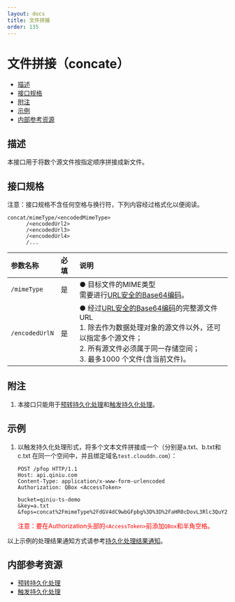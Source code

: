 ```yaml
---
layout: docs
title: 文件拼接
order: 135
---
```


<a id="concat"></a>
# 文件拼接（concate）

- [描述](#concat-description)
- [接口规格](#concat-specification)
- [附注](#concat-remarks)
- [示例](#concat-samples)
- [内部参考资源](#concat-internal-resources)


<a id="concat-description"></a>
## 描述

本接口用于将数个源文件按指定顺序拼接成新文件。

<a id="concat-specification"></a>
## 接口规格

注意：接口规格不含任何空格与换行符，下列内容经过格式化以便阅读。  

```
concat/mimeType/<encodedMimeType>
      /<encodedUrl2>
      /<encodedUrl3>
      /<encodedUrl4>
      /...
```

参数名称                | 必填 | 说明
:---------------------- | :--- | :---------------------------------------------------------------
`/mimeType`             | 是   | ● 目标文件的MIME类型<br>需要进行[URL安全的Base64编码][urlsafeBase64Href]。
`/encodedUrlN`          | 是   | ● 经过[URL安全的Base64编码][urlsafeBase64Href]的完整源文件URL<br>1. 除去作为数据处理对象的源文件以外，还可以指定多个源文件；<br>2. 所有源文件必须属于同一存储空间；<br>3. 最多1000 个文件(含当前文件)。

<a id="concat-remarks"></a>
## 附注

1. 本接口只能用于[预转持久化处理][persistentOpsHref]和[触发持久化处理][pfopHref]。

<a id="concat-samples"></a>
## 示例

1. 以触发持久化处理形式，将多个文本文件拼接成一个（分别是a.txt、b.txt和c.txt 在同一个空间中，并且绑定域名`test.clouddn.com`）：  

	```
    POST /pfop HTTP/1.1
    Host: api.qiniu.com
    Content-Type: application/x-www-form-urlencoded
    Authorization: QBox <AccessToken>

    bucket=qiniu-ts-demo
    &key=a.txt
    &fops=concat%2FmimeType%2FdGV4dC9wbGFpbg%3D%3D%2FaHR0cDovL3Rlc3QuY2xvdWRkbi5jb20vYi50eHQ%3D%2FaHR0cDovL3Rlc3QuY2xvdWRkbi5jb20vYy50eHQ%3D%26notifyURL%3Dhttp%3A%2F%2Ffake.com%2Fqiniu%2Fnotify
	```

	<span style="color: red;">注意：要在Authorization头部的`<AccessToken>`前添加`QBox`和半角空格。</span>

以上示例的处理结果通知方式请参考[持久化处理结果通知][pfopNotificationHref]。  

<a id="concat-internal-resources"></a>
## 内部参考资源

- [预转持久化处理][persistentOpsHref]
- [触发持久化处理][pfopHref]

[persistentOpsHref]: http://developer.qiniu.com/docs/v6/api/reference/security/put-policy.html#put-policy-persistent-ops "预转持久化处理"
[pfopHref]:          http://developer.qiniu.com/docs/v6/api/reference/fop/pfop/pfop.html "触发持久化处理"
[pfopNotificationHref]: http://developer.qiniu.com/docs/v6/api/reference/fop/pfop/pfop.html#pfop-notification "持久化处理结果通知"

[urlsafeBase64Href]: http://developer.qiniu.com/docs/v6/api/overview/appendix.html#urlsafe-base64 "URL安全的Base64编码"
